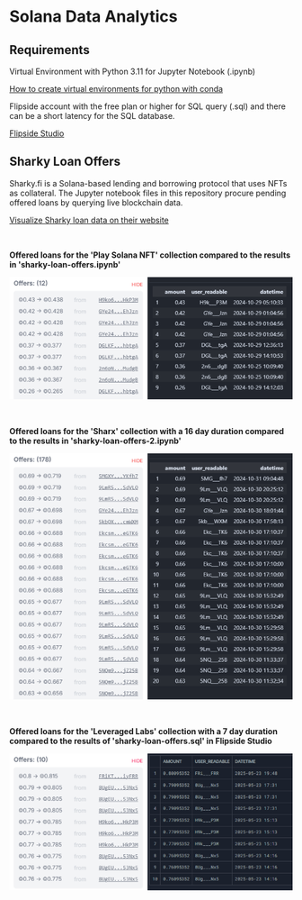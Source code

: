 # Solana Data Analytics
## **Requirements**

Virtual Environment with Python 3.11 for Jupyter Notebook (.ipynb)

[How to create virtual environments for python with conda](https://numdifftools.readthedocs.io/en/stable/how-to/create_virtual_env_with_conda.html)

Flipside account with the free plan or higher for SQL query (.sql) and there can be a short latency for the SQL database.

[Flipside Studio](https://flipsidecrypto.xyz/studio/)

## Sharky Loan Offers 
Sharky.fi is a Solana-based lending and borrowing protocol that uses NFTs as collateral. The Jupyter notebook files in this repository procure pending offered loans by querying live blockchain data. 

[Visualize Sharky loan data on their website](https://sharky.fi/beta/orderbooks)

<br>

**Offered loans for the 'Play Solana NFT' collection compared to the results in 'sharky-loan-offers.ipynb'**

![Results Comparison for 'sharky-loan-offers.ipynb'](img/sharky-loan-offers.png)

<br>

**Offered loans for the 'Sharx' collection with a 16 day duration compared to the results in 'sharky-loan-offers-2.ipynb'**

![Results Comparison for 'sharky-loan-offers.ipynb'](img/sharky-loan-offers-2.png)

<br>

**Offered loans for the 'Leveraged Labs' collection with a 7 day duration compared to the results of 'sharky-loan-offers.sql' in Flipside Studio**

![Results Comparison for 'sharky-loan-offers.sql'](img/sharky-loan-offers-sql.png)
